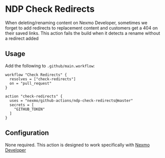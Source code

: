 # NDP Check Redirects

When deleting/renaming content on Nexmo Developer, sometimes we forget to add redirects to replacement content and customers get a 404 on their saved links. This action fails the build when it detects a rename without a redirect added

## Usage

Add the following to `.github/main.workflow`:

```
workflow "Check Redirects" {
  resolves = ["check-redirects"]
  on = "pull_request"
}

action "check-redirects" {
  uses = "nexmo/github-actions/ndp-check-redirects@master"
  secrets = [
    "GITHUB_TOKEN"
  ]
}
```

## Configuration

None required. This action is designed to work specifically with [Nexmo Developer](https://github.com/nexmo/nexmo-developer)
